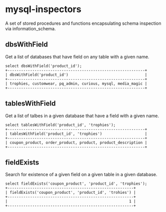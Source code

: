 mysql-inspectors
================

A set of stored procedures and functions encapsulating schema inspection via information_schema.

dbsWithField
------------
 Get a list of databases that have field on any table with a given name.

    select dbsWithField('product_id');
    +-------------------------------------------------------------+
    | dbsWithField('product_id')                                  |
    +-------------------------------------------------------------+
    | trophies, customwear, pq_admin, curious, mysql, media_magic |
    +-------------------------------------------------------------+

tablesWithField
---------------
 Get a list of talbes in a given database that have a field with a given name.

    select tablesWithField('product_id', 'trophies');
    +-------------------------------------------------------------+
    | tablesWithField('product_id', 'trophies')                   |
    +-------------------------------------------------------------+
    | coupon_product, order_product, product, product_description |
    +-------------------------------------------------------------+

fieldExists
-----------
 Search for existence of a given field on a given table in a given database.

    select fieldExists('coupon_product', 'product_id', 'trophies');
    +--------------------------------------------------------+
    | fieldExists('coupon_product', 'product_id', 'trohies') |
    +--------------------------------------------------------+
    |                                                      1 |
    +--------------------------------------------------------+
